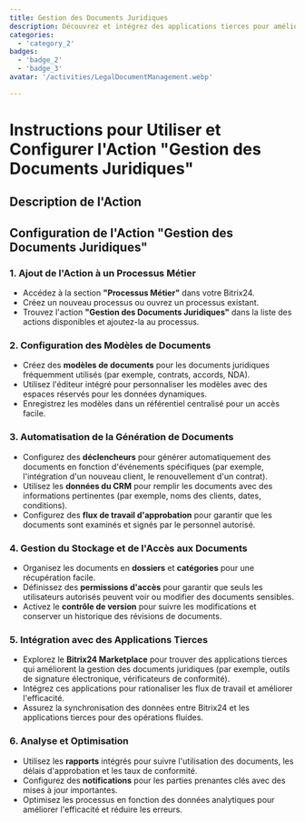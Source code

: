 ```yaml
---
title: Gestion des Documents Juridiques
description: Découvrez et intégrez des applications tierces pour améliorer votre entreprise.
categories: 
  - 'category_2'
badges: 
  - 'badge_2'
  - 'badge_3'
avatar: '/activities/LegalDocumentManagement.webp'

---
```

# Instructions pour Utiliser et Configurer l'Action "Gestion des Documents Juridiques"

## Description de l'Action

## **Configuration de l'Action "Gestion des Documents Juridiques"**

### 1. Ajout de l'Action à un Processus Métier
- Accédez à la section **"Processus Métier"** dans votre Bitrix24.
- Créez un nouveau processus ou ouvrez un processus existant.
- Trouvez l'action **"Gestion des Documents Juridiques"** dans la liste des actions disponibles et ajoutez-la au processus.

### 2. Configuration des Modèles de Documents
- Créez des **modèles de documents** pour les documents juridiques fréquemment utilisés (par exemple, contrats, accords, NDA).
- Utilisez l'éditeur intégré pour personnaliser les modèles avec des espaces réservés pour les données dynamiques.
- Enregistrez les modèles dans un référentiel centralisé pour un accès facile.

### 3. Automatisation de la Génération de Documents
- Configurez des **déclencheurs** pour générer automatiquement des documents en fonction d'événements spécifiques (par exemple, l'intégration d'un nouveau client, le renouvellement d'un contrat).
- Utilisez les **données du CRM** pour remplir les documents avec des informations pertinentes (par exemple, noms des clients, dates, conditions).
- Configurez des **flux de travail d'approbation** pour garantir que les documents sont examinés et signés par le personnel autorisé.

### 4. Gestion du Stockage et de l'Accès aux Documents
- Organisez les documents en **dossiers** et **catégories** pour une récupération facile.
- Définissez des **permissions d'accès** pour garantir que seuls les utilisateurs autorisés peuvent voir ou modifier des documents sensibles.
- Activez le **contrôle de version** pour suivre les modifications et conserver un historique des révisions de documents.

### 5. Intégration avec des Applications Tierces
- Explorez le **Bitrix24 Marketplace** pour trouver des applications tierces qui améliorent la gestion des documents juridiques (par exemple, outils de signature électronique, vérificateurs de conformité).
- Intégrez ces applications pour rationaliser les flux de travail et améliorer l'efficacité.
- Assurez la synchronisation des données entre Bitrix24 et les applications tierces pour des opérations fluides.

### 6. Analyse et Optimisation
- Utilisez les **rapports** intégrés pour suivre l'utilisation des documents, les délais d'approbation et les taux de conformité.
- Configurez des **notifications** pour les parties prenantes clés avec des mises à jour importantes.
- Optimisez les processus en fonction des données analytiques pour améliorer l'efficacité et réduire les erreurs.